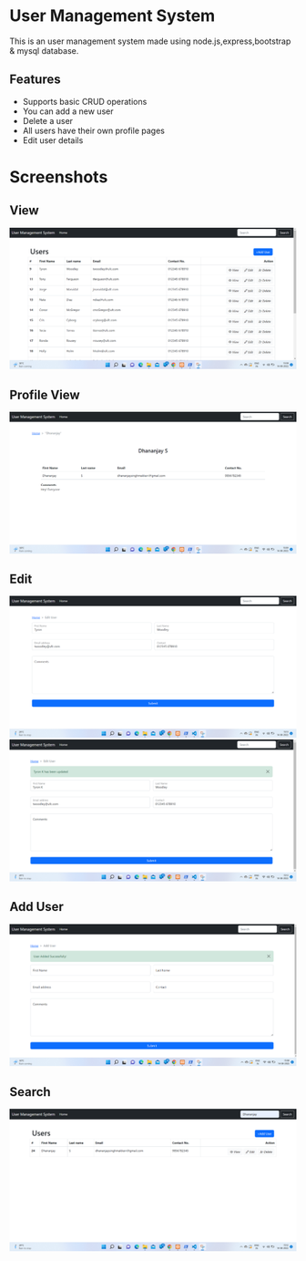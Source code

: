 # User Management System

This is an user management system made using node.js,express,bootstrap & mysql database.

## Features

- Supports basic CRUD operations
- You can add a new user
- Delete a user
- All users have their own profile pages
- Edit user details

# Screenshots

## View
![View](https://github.com/dhananjaySinghMakkerr/User-Management-System/blob/main/Screenshots/home.png)

## Profile View
![Profile](https://github.com/dhananjaySinghMakkerr/User-Management-System/blob/main/Screenshots/profile.png)
## Edit
![Edit](https://github.com/dhananjaySinghMakkerr/User-Management-System/blob/main/Screenshots/edit1.png)
![Edit](https://github.com/dhananjaySinghMakkerr/User-Management-System/blob/main/Screenshots/edit2.png)

## Add User
![Add User](https://github.com/dhananjaySinghMakkerr/User-Management-System/blob/main/Screenshots/useradd2.png)
## Search
![Search](https://github.com/dhananjaySinghMakkerr/User-Management-System/blob/main/Screenshots/search.png)
